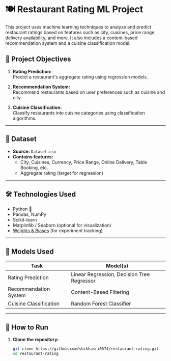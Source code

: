 # 🍽️ Restaurant Rating ML Project

This project uses machine learning techniques to analyze and predict restaurant ratings based on features such as city, cuisines, price range, delivery availability, and more. It also includes a content-based recommendation system and a cuisine classification model.

## 📌 Project Objectives

1. **Rating Prediction:**  
   Predict a restaurant's aggregate rating using regression models.

2. **Recommendation System:**  
   Recommend restaurants based on user preferences such as cuisine and city.

3. **Cuisine Classification:**  
   Classify restaurants into cuisine categories using classification algorithms.

---

## 📂 Dataset

- **Source:** `Dataset.csv`  
- **Contains features:**  
  - City, Cuisines, Currency, Price Range, Online Delivery, Table Booking, etc.
  - Aggregate rating (target for regression)

---

## 🛠️ Technologies Used

- Python 🐍
- Pandas, NumPy
- Scikit-learn
- Matplotlib / Seaborn (optional for visualization)
- [Weights & Biases](https://wandb.ai/) (for experiment tracking)

---

## 🧠 Models Used

| Task                  | Model(s)                  |
|-----------------------|---------------------------|
| Rating Prediction     | Linear Regression, Decision Tree Regressor |
| Recommendation System | Content-Based Filtering   |
| Cuisine Classification| Random Forest Classifier  |

---

## 🚀 How to Run

1. **Clone the repository:**

   ```bash
   git clone https://github.com/shikhasri0574/restaurant-rating.git
   cd restaurant-rating
